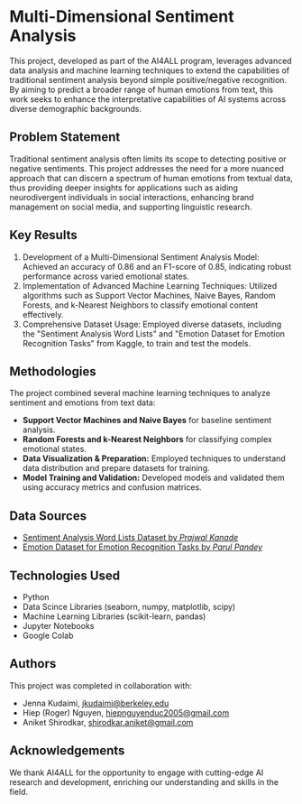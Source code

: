 # Multi-Dimensional Sentiment Analysis

This project, developed as part of the AI4ALL program, leverages advanced data analysis and machine learning techniques to extend the capabilities of traditional sentiment analysis beyond simple positive/negative recognition. By aiming to predict a broader range of human emotions from text, this work seeks to enhance the interpretative capabilities of AI systems across diverse demographic backgrounds.

## Problem Statement <!--- do not change this line -->

Traditional sentiment analysis often limits its scope to detecting positive or negative sentiments. This project addresses the need for a more nuanced approach that can discern a spectrum of human emotions from textual data, thus providing deeper insights for applications such as aiding neurodivergent individuals in social interactions, enhancing brand management on social media, and supporting linguistic research.

## Key Results <!--- do not change this line -->

1. Development of a Multi-Dimensional Sentiment Analysis Model: Achieved an accuracy of 0.86 and an F1-score of 0.85, indicating robust performance across varied emotional states.
2. Implementation of Advanced Machine Learning Techniques: Utilized algorithms such as Support Vector Machines, Naive Bayes, Random Forests, and k-Nearest Neighbors to classify emotional content effectively.
3. Comprehensive Dataset Usage: Employed diverse datasets, including the "Sentiment Analysis Word Lists" and "Emotion Dataset for Emotion Recognition Tasks" from Kaggle, to train and test the models.


## Methodologies <!--- do not change this line -->

The project combined several machine learning techniques to analyze sentiment and emotions from text data:

- **Support Vector Machines and Naive Bayes** for baseline sentiment analysis.
- **Random Forests and k-Nearest Neighbors** for classifying complex emotional states.
- **Data Visualization & Preparation:** Employed techniques to understand data distribution and prepare datasets for training.
- **Model Training and Validation:** Developed models and validated them using accuracy metrics and confusion matrices.


## Data Sources <!--- do not change this line -->

- [Sentiment Analysis Word Lists Dataset by *Prajwal Kanade*](https://www.kaggle.com/datasets/prajwalkanade/sentiment-analysis-word-lists-dataset)
- [Emotion Dataset for Emotion Recognition Tasks by *Parul Pandey*](https://www.kaggle.com/datasets/parulpandey/emotion-dataset)

## Technologies Used <!--- do not change this line -->

- Python
- Data Scince Libraries (seaborn, numpy, matplotlib, scipy)
- Machine Learning Libraries (scikit-learn, pandas)
- Jupyter Notebooks
- Google Colab

## Authors <!--- do not change this line -->

This project was completed in collaboration with:
- Jenna Kudaimi, [jkudaimi@berkeley.edu](mailto:jkudaimi@berkeley.edu)
- Hiep (Roger) Nguyen, [hiepnguyenduc2005@gmail.com](mailto:hiepnguyenduc2005@gmail.com)
- Aniket Shirodkar, [shirodkar.aniket@gmail.com](mailto:shirodkar.aniket@gmail.com)

## Acknowledgements
We thank AI4ALL for the opportunity to engage with cutting-edge AI research and development, enriching our understanding and skills in the field.


